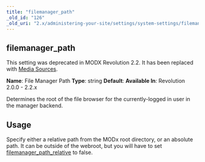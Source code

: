 ```yaml
---
title: "filemanager_path"
_old_id: "126"
_old_uri: "2.x/administering-your-site/settings/system-settings/filemanager_path"
---
```


## filemanager\_path

This setting was deprecated in MODX Revolution 2.2. It has been replaced with [Media Sources](administering-your-site/media-sources). 

**Name**: File Manager Path 
**Type**: string 
**Default**: 
**Available In**: Revolution 2.0.0 - 2.2.x

Determines the root of the file browser for the currently-logged in user in the manager backend.

## Usage

Specify either a relative path from the MODx root directory, or an absolute path. It can be outside of the webroot, but you will have to set [filemanager\_path\_relative](administering-your-site/settings/system-settings/filemanager_path_relative "filemanager_path_relative") to false.
